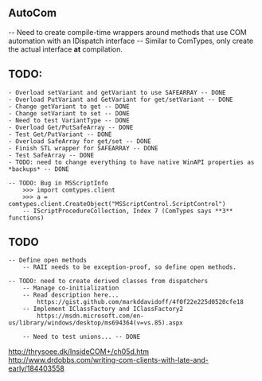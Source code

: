 ## AutoCom

-- Need to create compile-time wrappers around methods that use COM automation with an IDispatch interface
    -- Similar to ComTypes, only create the actual interface **at** compilation.

## TODO: 
    - Overload setVariant and getVariant to use SAFEARRAY -- DONE
    - Overload PutVariant and GetVariant for get/setVariant -- DONE
    - Change getVariant to get -- DONE
    - Change setVariant to set -- DONE
    - Need to test VariantType -- DONE
    - Overload Get/PutSafeArray -- DONE
    - Test Get/PutVariant -- DONE
    - Overload SafeArray for get/set -- DONE
    - Finish STL wrapper for SAFEARRAY -- DONE
    - Test SafeArray -- DONE
    - TODO: need to change everything to have native WinAPI properties as *backups* -- DONE

    -- TODO: Bug in MSScriptInfo
        >>> import comtypes.client
        >>> a = comtypes.client.CreateObject("MSScriptControl.ScriptControl")
        -- IScriptProcedureCollection, Index 7 (ComTypes says **3** functions)


## TODO
    -- Define open methods
        -- RAII needs to be exception-proof, so define open methods.

    -- TODO: need to create derived classes from dispatchers
        -- Manage co-initialization
        -- Read description here... 
            https://gist.github.com/markddavidoff/4f0f22e225d0520cfe18
        -- Implement IClassFactory and IClassFactory2 
            https://msdn.microsoft.com/en-us/library/windows/desktop/ms694364(v=vs.85).aspx

        -- Need to test unions... -- DONE

http://thrysoee.dk/InsideCOM+/ch05d.htm
http://www.drdobbs.com/writing-com-clients-with-late-and-early/184403558

